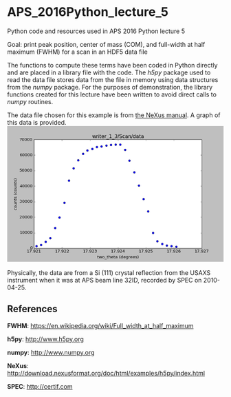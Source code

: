 # APS_2016Python_lecture_5
Python code and resources used in APS 2016 Python lecture 5

Goal: print peak position, center of mass (COM), and full-width at 
half maximum (FWHM) for a scan in an HDF5 data file

The functions to compute these terms have been coded in Python 
directly and are placed in a library file with the code.  The *h5py* 
package used to read the data file stores data from the file
in memory using data structures from the *numpy* package.  For the 
purposes of demonstration, the library functions created for this 
lecture have been written to avoid direct calls to *numpy* routines.

The data file chosen for this example is from [the NeXus manual](http://download.nexusformat.org/doc/html/examples/h5py).
A graph of this data is provided.
![graph of writer_1_3.hdf5:/Scan/data](src/writer_1_3.png)

Physically, the data are from a Si (111) crystal reflection
from the USAXS instrument when it was at APS beam line 32ID,
recorded by SPEC on 2010-04-25.


## References

**FWHM**: 
	https://en.wikipedia.org/wiki/Full_width_at_half_maximum

**h5py**:
	http://www.h5py.org

**numpy**:
	http://www.numpy.org

**NeXus**:
	http://download.nexusformat.org/doc/html/examples/h5py/index.html

**SPEC**:
	http://certif.com
